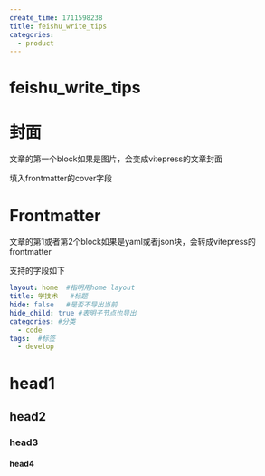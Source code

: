 ```yaml
---
create_time: 1711598238
title: feishu_write_tips
categories:
  - product
---
```



# feishu_write_tips

# 封面

文章的第一个block如果是图片，会变成vitepress的文章封面

填入frontmatter的cover字段

# Frontmatter

文章的第1或者第2个block如果是yaml或者json块，会转成vitepress的frontmatter

支持的字段如下

```yaml
layout: home  #指明用home layout
title: 学技术   #标题
hide: false   #是否不导出当前 
hide_child: true #表明子节点也导出 
categories: #分类
  - code
tags:  #标签
  - develop
```

# head1

##   head2

###  head3

#### head4

